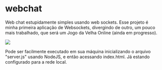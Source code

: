 # webchat
 Web chat estupidamente simples usando web sockets.
 Esse projeto é minha primeira aplicação de Websockets, divergindo de outro, um pouco mais trabalhado, que será um Jogo da Velha Online (ainda em progresso).

![](https://github.com/Juyuvi/webchat/blob/main/untitled.gif)

Pode ser facilmente executado em sua máquina inicializando o arquivo "server.js" usando NodeJS, e então acessando index.html. Já estando configurado para a rede local.
